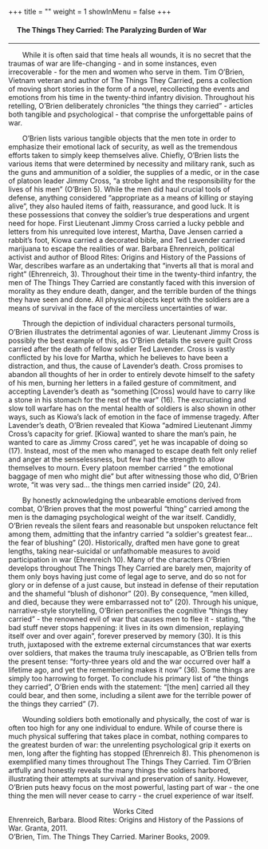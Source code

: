 +++
title = ""
weight = 1
showInMenu = false
+++

#### &emsp;  The Things They Carried: The Paralyzing Burden of War  

***

&emsp;&emsp;While it is often said that time heals all wounds, it is no secret that the traumas of war are life-changing - and in some instances, even irrecoverable - for the men and women who serve in them. Tim O’Brien, Vietnam veteran and author of The Things They Carried, pens a collection of moving short stories in the form of a novel, recollecting the events and emotions from his time in the twenty-third infantry division. Throughout his retelling, O’Brien deliberately chronicles “the things they carried” - articles both tangible and psychological - that comprise the unforgettable pains of war.  

&emsp;&emsp;O’Brien lists various tangible objects that the men tote in order to emphasize their emotional lack of security, as well as the tremendous efforts taken to simply keep themselves alive. Chiefly, O’Brien lists the various items that were determined by necessity and military rank, such as the guns and ammunition of a soldier, the supplies of a medic, or in the case of platoon leader Jimmy Cross, “a strobe light and the responsibility for the lives of his men” (O’Brien 5). While the men did haul crucial tools of defense, anything considered “appropriate as a means of killing or staying alive”, they also hauled items of faith, reassurance, and good luck. It is these possessions that convey the soldier’s true desperations and urgent need for hope. First Lieutenant Jimmy Cross carried a lucky pebble and letters from his unrequited love interest, Martha, Dave Jensen carried a rabbit’s foot, Kiowa carried a decorated bible, and Ted Lavender carried marijuana to escape the realities of war. Barbara Ehrenreich, political activist and author of Blood Rites: Origins and History of the Passions of War, describes warfare as an undertaking that “inverts all that is moral and right” (Ehrenreich, 3). Throughout their time in the twenty-third infantry, the men of The Things They Carried are constantly faced with this inversion of morality as they endure death, danger, and the terrible burden of the things they have seen and done. All physical objects kept with the soldiers are a means of survival in the face of the merciless uncertainties of war.  

&emsp;&emsp;Through the depiction of individual characters personal turmoils, O’Brien illustrates the detrimental agonies of war. Lieutenant Jimmy Cross is possibly the best example of this, as O'Brien details the severe guilt Cross carried after the death of fellow soldier Ted Lavender. Cross is vastly conflicted by his love for Martha, which he believes to have been a distraction, and thus, the cause of Lavender’s death. Cross promises to abandon all thoughts of her in order to entirely devote himself to the safety of his men, burning her letters in a failed gesture of commitment, and accepting Lavender’s death as “something [Cross] would have to carry like a stone in his stomach for the rest of the war” (16). The excruciating and slow toll warfare has on the mental health of soldiers is also shown in other ways, such as Kiowa’s lack of emotion in the face of immense tragedy. After Lavender’s death, O’Brien revealed that Kiowa “admired Lieutenant Jimmy Cross’s capacity for grief. [Kiowa] wanted to share the man’s pain, he wanted to care as Jimmy Cross cared”, yet he was incapable of doing so (17). Instead, most of the men who managed to escape death felt only relief and anger at the senselessness, but few had the strength to allow themselves to mourn. Every platoon member carried “ the emotional baggage of men who might die” but after witnessing those who did, O’Brien wrote, “it was very sad… the things men carried inside” (20, 24).  

&emsp;&emsp;By honestly acknowledging the unbearable emotions derived from combat, O’Brien proves that the most powerful “thing” carried among the men is the damaging psychological weight of the war itself. Candidly, O’Brien reveals the silent fears and reasonable but unspoken reluctance felt among them, admitting that the infantry carried “a soldier's greatest fear… the fear of blushing” (20). Historically, drafted men have gone to great lengths, taking near-suicidal or unfathomable measures to avoid participation in war (Ehrenreich 10). Many of the characters O’Brien develops throughout The Things They Carried are barely men, majority of them only boys having just come of legal age to serve, and do so not for glory or in defense of a just cause, but instead in defense of their reputation and the shameful “blush of dishonor” (20). By consequence, “men killed, and died, because they were embarrassed not to” (20). Through his unique, narrative-style storytelling, O’Brien personifies the cognitive “things they carried” - the renowned evil of war that causes men to flee it  - stating, “the bad stuff never stops happening: it lives in its own dimension, replaying itself over and over again”, forever preserved by memory (30). It is this truth, juxtaposed with the extreme external circumstances that war exerts over soldiers, that makes the trauma truly inescapable, as O’Brien tells from the present tense: “forty-three years old and the war occurred over half a lifetime ago, and yet the remembering makes it now” (36). Some things are simply too harrowing to forget. To conclude his primary list of “the things they carried”, O’Brien ends with the statement: “[the men] carried all they could bear, and then some, including a silent awe for the terrible power of the things they carried” (7).  

&emsp;&emsp;Wounding soldiers both emotionally and physically, the cost of war is often too high for any one individual to endure. While of course there is much physical suffering that takes place in combat, nothing compares to the greatest burden of war: the unrelenting psychological grip it exerts on men, long after the fighting has stopped (Ehrenreich 8). This phenomenon is exemplified many times throughout The Things They Carried. Tim O’Brien artfully and honestly reveals the many things the soldiers harbored, illustrating their attempts at survival and preservation of sanity. However, O’Brien puts heavy focus on the most powerful, lasting part of war - the one thing the men will never cease to carry - the cruel experience of war itself.  



&emsp;&emsp;&emsp;&emsp;&emsp;&emsp;&emsp;&emsp;&emsp;&emsp;&emsp;&emsp;&emsp;&emsp;&emsp;Works Cited  
Ehrenreich, Barbara. Blood Rites: Origins and History of the Passions of War. Granta, 2011.  
O’Brien, Tim. The Things They Carried. Mariner Books, 2009.
